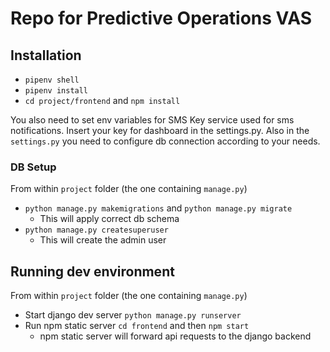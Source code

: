 # Repo for Predictive Operations VAS 

## Installation
* `pipenv shell`
* `pipenv install`
* `cd project/frontend` and `npm install`

You also need to set env variables for SMS Key service used for sms notifications.
Insert your key for dashboard in the settings.py.
Also in the `settings.py` you need to configure db connection according to your needs.

### DB Setup
From within `project` folder (the one containing `manage.py`)
* `python manage.py makemigrations` and `python manage.py migrate`
    - This will apply correct db schema
* `python manage.py createsuperuser`
    - This will create the admin user
    
## Running dev environment 
From within `project` folder (the one containing `manage.py`)
* Start django dev server `python manage.py runserver`
* Run npm static server `cd frontend` and then `npm start`
    - npm static server will forward api requests to the django backend